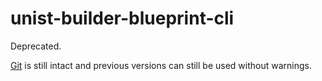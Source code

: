 # unist-builder-blueprint-cli

Deprecated.

[Git][] is still intact and previous versions can still be used without warnings.

[git]: https://github.com/syntax-tree/unist-builder-blueprint-cli/tree/d8b95118701ec30f589c85b533d679f498dc07c6
